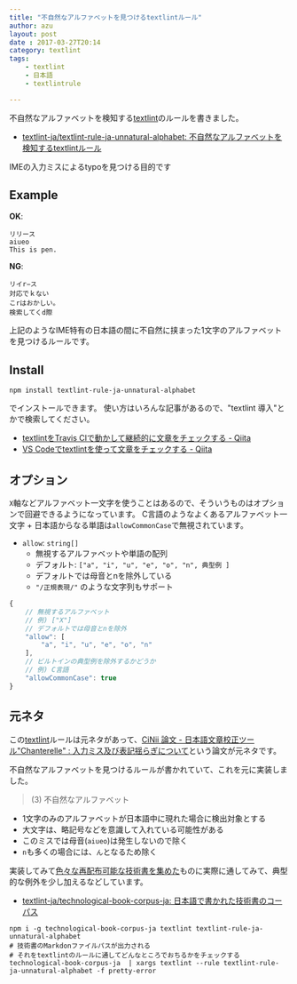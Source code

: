 ```yaml
---
title: "不自然なアルファベットを見つけるtextlintルール"
author: azu
layout: post
date : 2017-03-27T20:14
category: textlint
tags:
    - textlint
    - 日本語
    - textlintrule

---
```


不自然なアルファベットを検知する[textlint](https://github.com/textlint/textlint "textlint")のルールを書きました。

- [textlint-ja/textlint-rule-ja-unnatural-alphabet: 不自然なアルファベットを検知するtextlintルール](https://github.com/textlint-ja/textlint-rule-ja-unnatural-alphabet "textlint-ja/textlint-rule-ja-unnatural-alphabet: 不自然なアルファベットを検知するtextlintルール")

IMEの入力ミスによるtypoを見つける目的です

## Example

**OK**:

```
リリース
aiueo
This is pen.
```

**NG**:

```
リイr−ス
対応でｋない
こrはおかしい。
検索してくd際
```

上記のようなIME特有の日本語の間に不自然に挟まった1文字のアルファベットを見つけるルールです。


## Install

    npm install textlint-rule-ja-unnatural-alphabet

でインストールできます。
使い方はいろんな記事があるので、"textlint 導入"とかで検索してください。

- [textlintをTravis CIで動かして継続的に文章をチェックする - Qiita](http://qiita.com/azu/items/e36501d25593d008f6ac "textlintをTravis CIで動かして継続的に文章をチェックする - Qiita")
- [VS Codeでtextlintを使って文章をチェックする - Qiita](http://qiita.com/azu/items/2c565a38df5ed4c9f4e1 "VS Codeでtextlintを使って文章をチェックする - Qiita")


## オプション

`X`軸などアルファベット一文字を使うことはあるので、そういうものはオプションで回避できるようになっています。
C言語のようなよくあるアルファベット一文字 + 日本語からなる単語は`allowCommonCase`で無視されています。

- `allow`: `string[]`
    - 無視するアルファベットや単語の配列
    - デフォルト: `["a", "i", "u", "e", "o", "n", 典型例 ]`
    - デフォルトでは母音とnを除外している
    - `"/正規表現/"` のような文字列もサポート

```js
{
    // 無視するアルファベット
    // 例) ["X"]
    // デフォルトでは母音とnを除外
    "allow": [
        "a", "i", "u", "e", "o", "n"
    ],
    // ビルトインの典型例を除外するかどうか
    // 例) C言語
    "allowCommonCase": true
}
```

## 元ネタ

この[textlint](https://github.com/textlint/textlint "textlint")ルールは元ネタがあって、[CiNii 論文 -  日本語文章校正ツール"Chanterelle" : 入力ミス及び表記揺らぎについて](http://ci.nii.ac.jp/naid/110002893543)という論文が元ネタです。

不自然なアルファベットを見つけるルールが書かれていて、これを元に実装しました。

> (3) 不自然なアルファベット

- 1文字のみのアルファベットが日本語中に現れた場合に検出対象とする
- 大文字は、略記号などを意識して入れている可能性がある
- このミスでは母音(`aiueo`)は発生しないので除く
- `n`も多くの場合には、`ん`となるため除く

実装してみて[色々な再配布可能な技術書を集めた](https://github.com/textlint-ja/technological-book-corpus-ja)ものに実際に通してみて、典型的な例外を少し加えるなどしています。

- [textlint-ja/technological-book-corpus-ja: 日本語で書かれた技術書のコーパス](https://github.com/textlint-ja/technological-book-corpus-ja "textlint-ja/technological-book-corpus-ja: 日本語で書かれた技術書のコーパス")

```
npm i -g technological-book-corpus-ja textlint textlint-rule-ja-unnatural-alphabet
# 技術書のMarkdonファイルパスが出力される
# それをtextlintのルールに通してどんなところでおちるかをチェックする
technological-book-corpus-ja  | xargs textlint --rule textlint-rule-ja-unnatural-alphabet -f pretty-error
```
